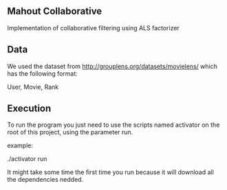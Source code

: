 ## Mahout Collaborative 

Implementation of collaborative filtering using ALS factorizer

## Data 

We used the dataset from http://grouplens.org/datasets/movielens/ which has the following format:

User, Movie, Rank

## Execution

To run the program you just need to use the scripts named activator on the root of this project,
using the parameter run.

example:

./activator run

It might take some time the first time you run because it will download all the dependencies nedded.
